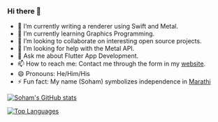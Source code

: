 ### Hi there 👋

- 🔭 I’m currently writing a renderer using Swift and Metal.
- 🌱 I’m currently learning Graphics Programming.
- 👯 I’m looking to collaborate on interesting open source projects.
- 🤔 I’m looking for help with the Metal API.
- 💬 Ask me about Flutter App Development.
- 📫 How to reach me: Contact me through the form in my [website](https://msoham123.github.io/).
- 😄 Pronouns: He/Him/His
- ⚡ Fun fact: My name (Soham) symbolizes independence in [Marathi](https://en.wikipedia.org/wiki/Marathi_language)

[![Soham's GitHub stats](https://github-readme-stats.vercel.app/api?username=msoham123&count_private=true&show_icons=true&theme=radical)](https://github.com/msoham123/msoham123)

[![Top Languages](https://github-readme-stats.vercel.app/api/top-langs/?username=msoham123&layout=compact&langs_count=10)](https://github.com/msoham123/msoham123)
